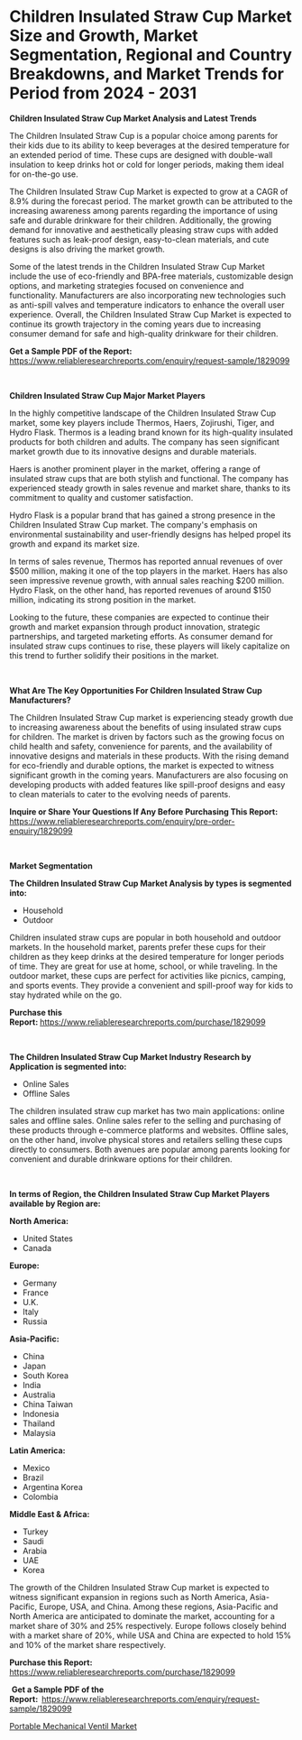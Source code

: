 <p><h1>Children Insulated Straw Cup Market Size and Growth, Market Segmentation, Regional and Country Breakdowns, and Market Trends for Period from 2024 -  2031</h1></p><p><strong>Children Insulated Straw Cup Market Analysis and Latest Trends</strong></p>
<p><p>The Children Insulated Straw Cup is a popular choice among parents for their kids due to its ability to keep beverages at the desired temperature for an extended period of time. These cups are designed with double-wall insulation to keep drinks hot or cold for longer periods, making them ideal for on-the-go use. </p><p>The Children Insulated Straw Cup Market is expected to grow at a CAGR of 8.9% during the forecast period. The market growth can be attributed to the increasing awareness among parents regarding the importance of using safe and durable drinkware for their children. Additionally, the growing demand for innovative and aesthetically pleasing straw cups with added features such as leak-proof design, easy-to-clean materials, and cute designs is also driving the market growth.</p><p>Some of the latest trends in the Children Insulated Straw Cup Market include the use of eco-friendly and BPA-free materials, customizable design options, and marketing strategies focused on convenience and functionality. Manufacturers are also incorporating new technologies such as anti-spill valves and temperature indicators to enhance the overall user experience. Overall, the Children Insulated Straw Cup Market is expected to continue its growth trajectory in the coming years due to increasing consumer demand for safe and high-quality drinkware for their children.</p></p>
<p><strong>Get a Sample PDF of the Report:&nbsp;</strong> <a href="https://www.reliableresearchreports.com/enquiry/request-sample/1829099">https://www.reliableresearchreports.com/enquiry/request-sample/1829099</a></p>
<p>&nbsp;</p>
<p><strong>Children Insulated Straw Cup Major Market Players</strong></p>
<p><p>In the highly competitive landscape of the Children Insulated Straw Cup market, some key players include Thermos, Haers, Zojirushi, Tiger, and Hydro Flask. Thermos is a leading brand known for its high-quality insulated products for both children and adults. The company has seen significant market growth due to its innovative designs and durable materials.</p><p>Haers is another prominent player in the market, offering a range of insulated straw cups that are both stylish and functional. The company has experienced steady growth in sales revenue and market share, thanks to its commitment to quality and customer satisfaction.</p><p>Hydro Flask is a popular brand that has gained a strong presence in the Children Insulated Straw Cup market. The company's emphasis on environmental sustainability and user-friendly designs has helped propel its growth and expand its market size.</p><p>In terms of sales revenue, Thermos has reported annual revenues of over $500 million, making it one of the top players in the market. Haers has also seen impressive revenue growth, with annual sales reaching $200 million. Hydro Flask, on the other hand, has reported revenues of around $150 million, indicating its strong position in the market.</p><p>Looking to the future, these companies are expected to continue their growth and market expansion through product innovation, strategic partnerships, and targeted marketing efforts. As consumer demand for insulated straw cups continues to rise, these players will likely capitalize on this trend to further solidify their positions in the market.</p></p>
<p>&nbsp;</p>
<p><strong>What Are The Key Opportunities For Children Insulated Straw Cup Manufacturers?</strong></p>
<p><p>The Children Insulated Straw Cup market is experiencing steady growth due to increasing awareness about the benefits of using insulated straw cups for children. The market is driven by factors such as the growing focus on child health and safety, convenience for parents, and the availability of innovative designs and materials in these products. With the rising demand for eco-friendly and durable options, the market is expected to witness significant growth in the coming years. Manufacturers are also focusing on developing products with added features like spill-proof designs and easy to clean materials to cater to the evolving needs of parents.</p></p>
<p><strong>Inquire or Share Your Questions If Any Before Purchasing This Report:</strong> <a href="https://www.reliableresearchreports.com/enquiry/pre-order-enquiry/1829099">https://www.reliableresearchreports.com/enquiry/pre-order-enquiry/1829099</a></p>
<p>&nbsp;</p>
<p><strong>Market Segmentation</strong></p>
<p><strong>The Children Insulated Straw Cup Market Analysis by types is segmented into:</strong></p>
<p><ul><li>Household</li><li>Outdoor</li></ul></p>
<p><p>Children insulated straw cups are popular in both household and outdoor markets. In the household market, parents prefer these cups for their children as they keep drinks at the desired temperature for longer periods of time. They are great for use at home, school, or while traveling. In the outdoor market, these cups are perfect for activities like picnics, camping, and sports events. They provide a convenient and spill-proof way for kids to stay hydrated while on the go.</p></p>
<p><strong>Purchase this Report:&nbsp;</strong><a href="https://www.reliableresearchreports.com/purchase/1829099">https://www.reliableresearchreports.com/purchase/1829099</a></p>
<p>&nbsp;</p>
<p><strong>The Children Insulated Straw Cup Market Industry Research by Application is segmented into:</strong></p>
<p><ul><li>Online Sales</li><li>Offline Sales</li></ul></p>
<p><p>The children insulated straw cup market has two main applications: online sales and offline sales. Online sales refer to the selling and purchasing of these products through e-commerce platforms and websites. Offline sales, on the other hand, involve physical stores and retailers selling these cups directly to consumers. Both avenues are popular among parents looking for convenient and durable drinkware options for their children.</p></p>
<p>&nbsp;</p>
<p><strong>In terms of Region, the Children Insulated Straw Cup Market Players available by Region are:</strong></p>
<p>
    <p> <strong> North America: </strong>
        <ul>
            <li>United States</li>
            <li>Canada</li>
        </ul>
        </p> 
    <p> <strong> Europe: </strong>
        <ul>
            <li>Germany</li>
            <li>France</li>
            <li>U.K.</li>
            <li>Italy</li>
            <li>Russia</li>
        </ul>
        </p> 
    <p> <strong> Asia-Pacific: </strong>
        <ul>
            <li>China</li>
            <li>Japan</li>
            <li>South Korea</li>
            <li>India</li>
            <li>Australia</li>
            <li>China Taiwan</li>
            <li>Indonesia</li>
            <li>Thailand</li>
            <li>Malaysia</li>
        </ul>
        </p> 
    <p> <strong> Latin America: </strong>
        <ul>
            <li>Mexico</li>
            <li>Brazil</li>
            <li>Argentina Korea</li>
            <li>Colombia</li>
        </ul>
        </p> 
    <p> <strong> Middle East & Africa: </strong>
        <ul>
            <li>Turkey</li>
            <li>Saudi</li>
            <li>Arabia</li>
            <li>UAE</li>
            <li>Korea</li>
        </ul>
    </p>
    </p>
<p><p>The growth of the Children Insulated Straw Cup market is expected to witness significant expansion in regions such as North America, Asia-Pacific, Europe, USA, and China. Among these regions, Asia-Pacific and North America are anticipated to dominate the market, accounting for a market share of 30% and 25% respectively. Europe follows closely behind with a market share of 20%, while USA and China are expected to hold 15% and 10% of the market share respectively.</p></p>
<p><strong>Purchase this Report: </strong><a href="https://www.reliableresearchreports.com/purchase/1829099">https://www.reliableresearchreports.com/purchase/1829099</a></p>
<p>&nbsp;<strong>Get a Sample PDF of the Report:&nbsp;&nbsp;</strong><a href="https://www.reliableresearchreports.com/enquiry/request-sample/1829099">https://www.reliableresearchreports.com/enquiry/request-sample/1829099</a></p>
<p><strong></strong></p>
<p><p><a href="https://github.com/wusalecollins540tpqoz/Market-Research-Report-List-1/blob/main/portable-mechanical-ventil-market.md">Portable Mechanical Ventil Market</a></p></p>